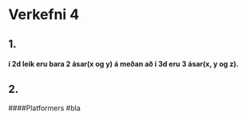 # Verkefni 4

## 1.  
#### í 2d leik eru bara 2 ásar(x og y) á meðan að í 3d eru 3 ásar(x, y og z).

## 2.
####Platformers
  #bla
